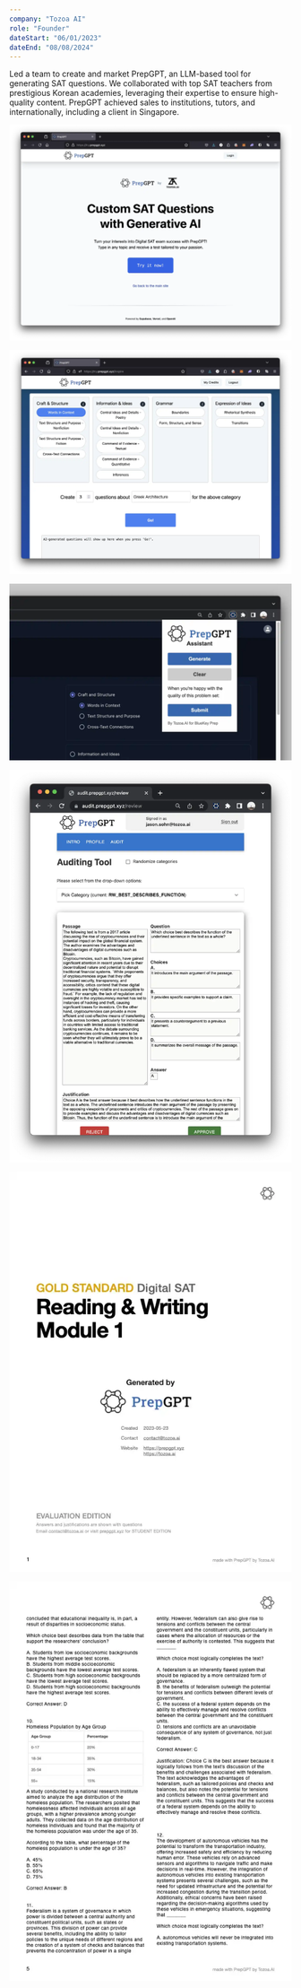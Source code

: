 ```yaml
---
company: "Tozoa AI"
role: "Founder"
dateStart: "06/01/2023"
dateEnd: "08/08/2024"
---
```


Led a team to create and market PrepGPT, an LLM-based tool for generating SAT questions. We collaborated with top SAT teachers from prestigious Korean academies, leveraging their expertise to ensure high-quality content. PrepGPT achieved sales to institutions, tutors, and internationally, including a client in Singapore.

![](public/photos/prepgpt/try-prepgpt-1.webp)

![](public/photos/prepgpt/try-prepgpt-2.webp)

![](public/photos/prepgpt/prepgpt-assistant.webp)

![](public/photos/prepgpt/audit-tool.webp)

![](public/photos/prepgpt/eval-1_1.webp)

![](public/photos/prepgpt/eval-1_5.webp)

